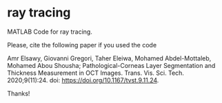 # ray tracing
MATLAB Code for ray tracing.

Please, cite the following paper if you used the code

Amr Elsawy, Giovanni Gregori, Taher Eleiwa, Mohamed Abdel-Mottaleb, Mohamed Abou Shousha; Pathological-Corneas Layer Segmentation and Thickness Measurement in OCT Images. Trans. Vis. Sci. Tech. 2020;9(11):24. doi: https://doi.org/10.1167/tvst.9.11.24.

Thanks!


